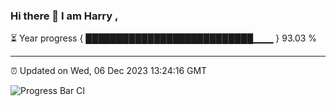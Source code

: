 ### Hi there 👋 I am Harry , 

⏳ Year progress { ███████████████████████████▁▁▁ } 93.03 %

---

⏰ Updated on Wed, 06 Dec 2023 13:24:16 GMT

![Progress Bar CI](https://github.com/duykhang68/duykhang68/workflows/Progress%20Bar%20CI/badge.svg)
